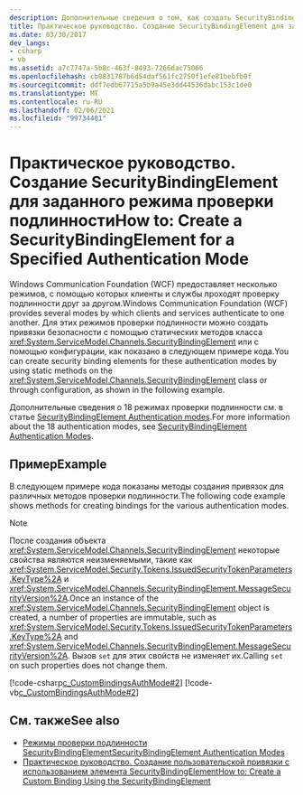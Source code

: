 ```yaml
---
description: Дополнительные сведения о том, как создать SecurityBindingElement для указанного режима проверки подлинности.
title: Практическое руководство. Создание SecurityBindingElement для заданного режима проверки подлинности
ms.date: 03/30/2017
dev_langs:
- csharp
- vb
ms.assetid: a7c7747a-5b8c-463f-8493-7266dac75066
ms.openlocfilehash: cb0831787b6d54daf561fc2750f1efe81bebfb0f
ms.sourcegitcommit: ddf7edb67715a5b9a45e3dd44536dabc153c1de0
ms.translationtype: MT
ms.contentlocale: ru-RU
ms.lasthandoff: 02/06/2021
ms.locfileid: "99734481"
---
```

# <a name="how-to-create-a-securitybindingelement-for-a-specified-authentication-mode"></a><span data-ttu-id="f823d-103">Практическое руководство. Создание SecurityBindingElement для заданного режима проверки подлинности</span><span class="sxs-lookup"><span data-stu-id="f823d-103">How to: Create a SecurityBindingElement for a Specified Authentication Mode</span></span>

<span data-ttu-id="f823d-104">Windows Communication Foundation (WCF) предоставляет несколько режимов, с помощью которых клиенты и службы проходят проверку подлинности друг за другом.</span><span class="sxs-lookup"><span data-stu-id="f823d-104">Windows Communication Foundation (WCF) provides several modes by which clients and services authenticate to one another.</span></span> <span data-ttu-id="f823d-105">Для этих режимов проверки подлинности можно создать привязки безопасности с помощью статических методов класса <xref:System.ServiceModel.Channels.SecurityBindingElement> или с помощью конфигурации, как показано в следующем примере кода.</span><span class="sxs-lookup"><span data-stu-id="f823d-105">You can create security binding elements for these authentication modes by using static methods on the <xref:System.ServiceModel.Channels.SecurityBindingElement> class or through configuration, as shown in the following example.</span></span>  
  
 <span data-ttu-id="f823d-106">Дополнительные сведения о 18 режимах проверки подлинности см. в статье [SecurityBindingElement Authentication modes](securitybindingelement-authentication-modes.md).</span><span class="sxs-lookup"><span data-stu-id="f823d-106">For more information about the 18 authentication modes, see [SecurityBindingElement Authentication Modes](securitybindingelement-authentication-modes.md).</span></span>  
  
## <a name="example"></a><span data-ttu-id="f823d-107">Пример</span><span class="sxs-lookup"><span data-stu-id="f823d-107">Example</span></span>  

 <span data-ttu-id="f823d-108">В следующем примере кода показаны методы создания привязок для различных методов проверки подлинности.</span><span class="sxs-lookup"><span data-stu-id="f823d-108">The following code example shows methods for creating bindings for the various authentication modes.</span></span>  
  
> [!NOTE]
> <span data-ttu-id="f823d-109">После создания объекта <xref:System.ServiceModel.Channels.SecurityBindingElement> некоторые свойства являются неизменяемыми, такие как <xref:System.ServiceModel.Security.Tokens.IssuedSecurityTokenParameters.KeyType%2A> и <xref:System.ServiceModel.Channels.SecurityBindingElement.MessageSecurityVersion%2A>.</span><span class="sxs-lookup"><span data-stu-id="f823d-109">Once an instance of the <xref:System.ServiceModel.Channels.SecurityBindingElement> object is created, a number of properties are immutable, such as <xref:System.ServiceModel.Security.Tokens.IssuedSecurityTokenParameters.KeyType%2A> and <xref:System.ServiceModel.Channels.SecurityBindingElement.MessageSecurityVersion%2A>.</span></span> <span data-ttu-id="f823d-110">Вызов `set` для этих свойств не изменяет их.</span><span class="sxs-lookup"><span data-stu-id="f823d-110">Calling `set` on such properties does not change them.</span></span>  
  
 [!code-csharp[c_CustomBindingsAuthMode#2](../../../../samples/snippets/csharp/VS_Snippets_CFX/c_custombindingsauthmode/cs/source.cs#2)]
 [!code-vb[c_CustomBindingsAuthMode#2](../../../../samples/snippets/visualbasic/VS_Snippets_CFX/c_custombindingsauthmode/vb/source.vb#2)]  
  
## <a name="see-also"></a><span data-ttu-id="f823d-111">См. также</span><span class="sxs-lookup"><span data-stu-id="f823d-111">See also</span></span>

- [<span data-ttu-id="f823d-112">Режимы проверки подлинности SecurityBindingElement</span><span class="sxs-lookup"><span data-stu-id="f823d-112">SecurityBindingElement Authentication Modes</span></span>](securitybindingelement-authentication-modes.md)
- [<span data-ttu-id="f823d-113">Практическое руководство. Создание пользовательской привязки с использованием элемента SecurityBindingElement</span><span class="sxs-lookup"><span data-stu-id="f823d-113">How to: Create a Custom Binding Using the SecurityBindingElement</span></span>](how-to-create-a-custom-binding-using-the-securitybindingelement.md)
